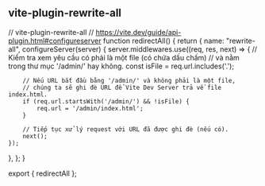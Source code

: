 ## vite-plugin-rewrite-all

// vite-plugin-rewrite-all
// https://vite.dev/guide/api-plugin.html#configureserver
function redirectAll() {
    return {
        name: "rewrite-all",
        configureServer(server) {
    server.middlewares.use((req, res, next) => {
        // Kiểm tra xem yêu cầu có phải là một file (có chứa dấu chấm)
        // và nằm trong thư mục '/admin/' hay không.
        const isFile = req.url.includes('.');

        // Nếu URL bắt đầu bằng '/admin/' và không phải là một file,
        // chúng ta sẽ ghi đè URL để Vite Dev Server trả về file index.html.
        if (req.url.startsWith('/admin/') && !isFile) {
            req.url = '/admin/index.html';
        }
        
        // Tiếp tục xử lý request với URL đã được ghi đè (nếu có).
        next();
    });
},
    };
}

export { redirectAll };